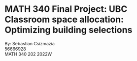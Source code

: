# MATH 340 Final Project: UBC Classroom space allocation: Optimizing building selections

By: Sebastian Csizmazia <br>
56666928 <br>
MATH 340 202 2022W
